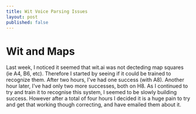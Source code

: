 ```yaml
---
title: Wit Voice Parsing Issues
layout: post
published: false
---
```

# Wit and Maps
Last week, I noticed it seemed that wit.ai was not decteding map squares (ie A4, B6, etc). Therefore I started by seeing if it could be trained to recognize them. After two hours, I've had one success (with A8). Another hour later, I've had only two more successes, both on H8. As I continued to try and train it to recognise this system, I seemed to be slowly building success. However after a total of four hours I decided it is a huge pain to try and get that working though correcting, and have emailed them about it.

